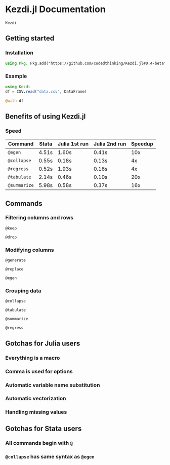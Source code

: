 # Kezdi.jl Documentation

```@docs
Kezdi
```

## Getting started
### Installation
```julia
using Pkg; Pkg.add("https://github.com/codedthinking/Kezdi.jl#0.4-beta")
```

### Example
```julia
using Kezdi
df = CSV.read("data.csv", DataFrame)

@with df 
```

## Benefits of using Kezdi.jl
### Speed

| Command      | Stata | Julia 1st run | Julia 2nd run | Speedup |
| ------------ | ----- | ------------- | ------------- | ------- |
| `@egen`      | 4.51s | 1.60s         | 0.41s         | 10x     |
| `@collapse`  | 0.55s | 0.18s         | 0.13s         | 4x      |
| `@regress`   | 0.52s | 1.93s         | 0.16s         | 4x      |
| `@tabulate`  | 2.14s | 0.46s         | 0.10s         | 20x     |
| `@summarize` | 5.98s | 0.58s         | 0.37s         | 16x     |

## Commands

### Filtering columns and rows
```@docs
@keep
```

```@docs
@drop
```

### Modifying columns
```@docs
@generate
```

```@docs
@replace
```

```@docs
@egen
```

### Grouping data
```@docs
@collapse
```

```@docs
@tabulate
```

```@docs
@summarize
```

```@docs
@regress
```

## Gotchas for Julia users
### Everything is a macro
### Comma is used for options
### Automatic variable name substitution
### Automatic vectorization
### Handling missing values

## Gotchas for Stata users
### All commands begin with `@`
### `@collapse` has same syntax as `@egen`

